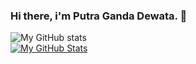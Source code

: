 ### Hi there, i'm Putra Ganda Dewata. 👋
![My GitHub stats](https://github-readme-stats.vercel.app/api?username=PutraGandaD&show_icons=true&hide_rank=true)<br>
[![My GitHub Stats](https://github-readme-stats.vercel.app/api/top-langs/?username=PutraGandaD&hide=assembly,makefile,perl,c,c++,shell,css,scss,html&layout=compact)]()






